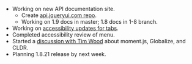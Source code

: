 * Working on new API documentation site.
  * Create [api.jqueryui.com repo](https://github.com/jquery/api.jqueryui.com).
  * Working on 1.9 docs in master; 1.8 docs in 1-8 branch.
* Working on [accessibility updates for tabs](https://github.com/jquery/jquery-ui/pull/666).
* Completed accessibility review of menu.
* Started a [discussion with Tim Wood](https://github.com/timrwood/moment/issues/315) about moment.js, Globalize, and CLDR.
* Planning 1.8.21 release by next week.
